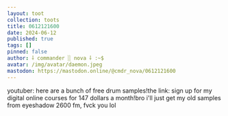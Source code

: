 ```yaml
---
layout: toot
collection: toots
title: 0612121600
date: 2024-06-12
published: true
tags: []
pinned: false
author: ⸸ commander ░ nova ⸸ :~$
avatar: /img/avatar/daemon.jpeg
mastodon: https://mastodon.online/@cmdr_nova/0612121600
---
```


youtuber: here are a bunch of free drum samples!the link: sign up for my digital online courses for 147 dollars a month!bro i'll just get my old samples from eyeshadow 2600 fm, fvck you lol

